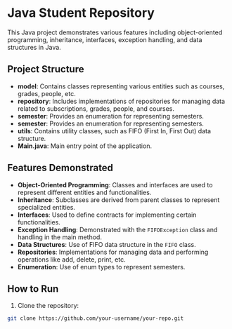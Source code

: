 # Java Student Repository 

This Java project demonstrates various features including object-oriented programming, inheritance, interfaces, exception handling, and data structures in Java.

## Project Structure

- **model**: Contains classes representing various entities such as courses, grades, people, etc.
- **repository**: Includes implementations of repositories for managing data related to subscriptions, grades, people, and courses.
- **semester**: Provides an enumeration for representing semesters.
- **semester**: Provides an enumeration for representing semesters.
- **utils**: Contains utility classes, such as FIFO (First In, First Out) data structure.
- **Main.java**: Main entry point of the application.

## Features Demonstrated

- **Object-Oriented Programming**: Classes and interfaces are used to represent different entities and functionalities.
- **Inheritance**: Subclasses are derived from parent classes to represent specialized entities.
- **Interfaces**: Used to define contracts for implementing certain functionalities.
- **Exception Handling**: Demonstrated with the `FIFOException` class and handling in the main method.
- **Data Structures**: Use of FIFO data structure in the `FIFO` class.
- **Repositories**: Implementations for managing data and performing operations like add, delete, print, etc.
- **Enumeration**: Use of enum types to represent semesters.

## How to Run

1. Clone the repository:

```bash
git clone https://github.com/your-username/your-repo.git
